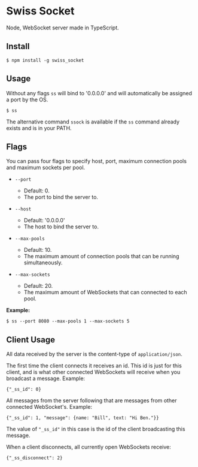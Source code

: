 # Swiss Socket
Node, WebSocket server made in TypeScript.

## Install

    $ npm install -g swiss_socket

## Usage

Without any flags `ss` will bind to '0.0.0.0' and will automatically be assigned a port by the OS.

    $ ss

The alternative command `ssock` is available if the `ss` command already exists and is in your PATH.

## Flags

You can pass four flags to specify host, port, maximum connection pools and maximum sockets per pool.

- `--port`
    - Default: 0.
    - The port to bind the server to.

- `--host`
    - Default: '0.0.0.0'
    - The host to bind the server to.

- `--max-pools`
    - Default: 10.
    - The maximum amount of connection pools that can be running simultaneously.

- `--max-sockets`
    - Default: 20.
    - The maximum amount of WebSockets that can connected to each pool.

**Example:**

    $ ss --port 8080 --max-pools 1 --max-sockets 5

## Client Usage

All data received by the server is the content-type of `application/json`.

The first time the client connects it receives an id. This id is just for this client, and is what other connected WebSockets will receive when you broadcast a message. Example:

    {"_ss_id": 0}

All messages from the server following that are messages from other connected WebSocket's. Example:

    {"_ss_id": 1, "message": {name: "Bill", text: "Hi Ben."}}

The value of `"_ss_id"` in this case is the id of the client broadcasting this message.

When a client disconnects, all currently open WebSockets receive:

    {"_ss_disconnect": 2}

